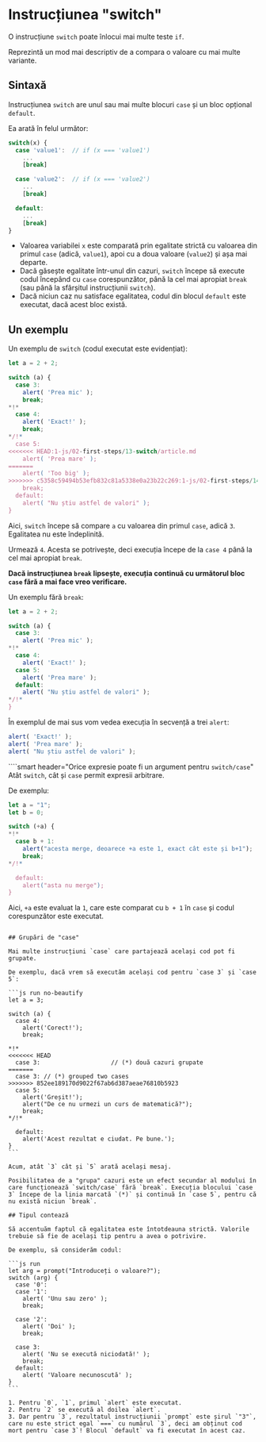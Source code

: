 # Instrucțiunea "switch"

O instrucțiune `switch` poate înlocui mai multe teste `if`.

Reprezintă un mod mai descriptiv de a compara o valoare cu mai multe variante.

## Sintaxă

Instrucțiunea `switch` are unul sau mai multe blocuri `case` și un bloc opțional `default`.

Ea arată în felul următor:

```js no-beautify
switch(x) {
  case 'value1':  // if (x === 'value1')
    ...
    [break]

  case 'value2':  // if (x === 'value2')
    ...
    [break]

  default:
    ...
    [break]
}
```

- Valoarea variabilei `x` este comparată prin egalitate strictă cu valoarea din primul `case` (adică, `value1`), apoi cu a doua valoare (`value2`) și așa mai departe.
- Dacă găsește egalitate într-unul din cazuri, `switch` începe să execute codul începând cu `case` corespunzător, până la cel mai apropiat `break` (sau până la sfârșitul instrucțiunii `switch`).
- Dacă niciun caz nu satisface egalitatea, codul din blocul `default` este executat, dacă acest bloc există.

## Un exemplu

Un exemplu de `switch` (codul executat este evidențiat):

```js run
let a = 2 + 2;

switch (a) {
  case 3:
    alert( 'Prea mic' );
    break;
*!*
  case 4:
    alert( 'Exact!' );
    break;
*/!*
  case 5:
<<<<<<< HEAD:1-js/02-first-steps/13-switch/article.md
    alert( 'Prea mare' );
=======
    alert( 'Too big' );
>>>>>>> c5358c59494b53efb832c81a5338e0a23b22c269:1-js/02-first-steps/14-switch/article.md
    break;
  default:
    alert( "Nu știu astfel de valori" );
}
```

Aici, `switch` începe să compare `a` cu valoarea din primul `case`, adică `3`. Egalitatea nu este îndeplinită.

Urmează `4`. Acesta se potrivește, deci execuția începe de la `case 4` până la cel mai apropiat `break`.

**Dacă instrucțiunea `break` lipsește, execuția continuă cu următorul bloc `case` fără a mai face vreo verificare.**

Un exemplu fără `break`:

```js run
let a = 2 + 2;

switch (a) {
  case 3:
    alert( 'Prea mic' );
*!*
  case 4:
    alert( 'Exact!' );
  case 5:
    alert( 'Prea mare' );
  default:
    alert( "Nu știu astfel de valori" );
*/!*
}
```

În exemplul de mai sus vom vedea execuția în secvență a trei `alert`:

```js
alert( 'Exact!' );
alert( 'Prea mare' );
alert( "Nu știu astfel de valori" );
```

````smart header="Orice expresie poate fi un argument pentru `switch/case`"
Atât `switch`, cât și `case` permit expresii arbitrare.

De exemplu:

```js run
let a = "1";
let b = 0;

switch (+a) {
*!*
  case b + 1:
    alert("acesta merge, deoarece +a este 1, exact cât este și b+1");
    break;
*/!*

  default:
    alert("asta nu merge");
}
```
Aici, `+a` este evaluat la `1`, care este comparat cu `b + 1` în `case` și codul corespunzător este executat.
````

## Grupări de "case"

Mai multe instrucțiuni `case` care partajează același cod pot fi grupate.

De exemplu, dacă vrem să executăm același cod pentru `case 3` și `case 5`:

```js run no-beautify
let a = 3;

switch (a) {
  case 4:
    alert('Corect!');
    break;

*!*
<<<<<<< HEAD
  case 3:                    // (*) două cazuri grupate
=======
  case 3: // (*) grouped two cases
>>>>>>> 852ee189170d9022f67ab6d387aeae76810b5923
  case 5:
    alert('Greșit!');
    alert("De ce nu urmezi un curs de matematică?");
    break;
*/!*

  default:
    alert('Acest rezultat e ciudat. Pe bune.');
}
```

Acum, atât `3` cât și `5` arată același mesaj.

Posibilitatea de a "grupa" cazuri este un efect secundar al modului în care funcționează `switch/case` fără `break`. Execuția blocului `case 3` începe de la linia marcată `(*)` și continuă în `case 5`, pentru că nu există niciun `break`.

## Tipul contează

Să accentuăm faptul că egalitatea este întotdeauna strictă. Valorile trebuie să fie de același tip pentru a avea o potrivire.

De exemplu, să considerăm codul:

```js run
let arg = prompt("Introduceți o valoare?");
switch (arg) {
  case '0':
  case '1':
    alert( 'Unu sau zero' );
    break;

  case '2':
    alert( 'Doi' );
    break;

  case 3:
    alert( 'Nu se execută niciodată!' );
    break;
  default:
    alert( 'Valoare necunoscută' );
}
```

1. Pentru `0`, `1`, primul `alert` este executat.
2. Pentru `2` se execută al doilea `alert`.
3. Dar pentru `3`, rezultatul instrucțiunii `prompt` este șirul `"3"`, care nu este strict egal `===` cu numărul `3`, deci am obținut cod mort pentru `case 3`! Blocul `default` va fi executat în acest caz.
